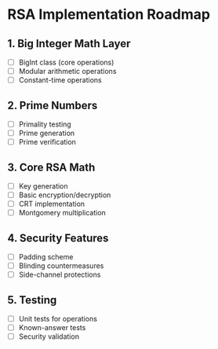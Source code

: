 # RSA Implementation Roadmap

## 1. Big Integer Math Layer
- [ ] BigInt class (core operations)
- [ ] Modular arithmetic operations
- [ ] Constant-time operations

## 2. Prime Numbers
- [ ] Primality testing
- [ ] Prime generation
- [ ] Prime verification

## 3. Core RSA Math
- [ ] Key generation
- [ ] Basic encryption/decryption
- [ ] CRT implementation
- [ ] Montgomery multiplication

## 4. Security Features
- [ ] Padding scheme
- [ ] Blinding countermeasures
- [ ] Side-channel protections

## 5. Testing
- [ ] Unit tests for operations
- [ ] Known-answer tests
- [ ] Security validation